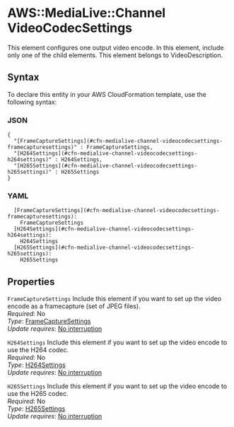 # AWS::MediaLive::Channel VideoCodecSettings<a name="aws-properties-medialive-channel-videocodecsettings"></a>

This element configures one output video encode\. In this element, include only one of the child elements\. This element belongs to VideoDescription\.

## Syntax<a name="aws-properties-medialive-channel-videocodecsettings-syntax"></a>

To declare this entity in your AWS CloudFormation template, use the following syntax:

### JSON<a name="aws-properties-medialive-channel-videocodecsettings-syntax.json"></a>

```
{
  "[FrameCaptureSettings](#cfn-medialive-channel-videocodecsettings-framecapturesettings)" : FrameCaptureSettings,
  "[H264Settings](#cfn-medialive-channel-videocodecsettings-h264settings)" : H264Settings,
  "[H265Settings](#cfn-medialive-channel-videocodecsettings-h265settings)" : H265Settings
}
```

### YAML<a name="aws-properties-medialive-channel-videocodecsettings-syntax.yaml"></a>

```
  [FrameCaptureSettings](#cfn-medialive-channel-videocodecsettings-framecapturesettings): 
    FrameCaptureSettings
  [H264Settings](#cfn-medialive-channel-videocodecsettings-h264settings): 
    H264Settings
  [H265Settings](#cfn-medialive-channel-videocodecsettings-h265settings): 
    H265Settings
```

## Properties<a name="aws-properties-medialive-channel-videocodecsettings-properties"></a>

`FrameCaptureSettings`  <a name="cfn-medialive-channel-videocodecsettings-framecapturesettings"></a>
Include this element if you want to set up the video encode as a framecapture \(set of JPEG files\)\.  
*Required*: No  
*Type*: [FrameCaptureSettings](aws-properties-medialive-channel-framecapturesettings.md)  
*Update requires*: [No interruption](https://docs.aws.amazon.com/AWSCloudFormation/latest/UserGuide/using-cfn-updating-stacks-update-behaviors.html#update-no-interrupt)

`H264Settings`  <a name="cfn-medialive-channel-videocodecsettings-h264settings"></a>
Include this element if you want to set up the video encode to use the H264 codec\.  
*Required*: No  
*Type*: [H264Settings](aws-properties-medialive-channel-h264settings.md)  
*Update requires*: [No interruption](https://docs.aws.amazon.com/AWSCloudFormation/latest/UserGuide/using-cfn-updating-stacks-update-behaviors.html#update-no-interrupt)

`H265Settings`  <a name="cfn-medialive-channel-videocodecsettings-h265settings"></a>
Include this element if you want to set up the video encode to use the H265 codec\.  
*Required*: No  
*Type*: [H265Settings](aws-properties-medialive-channel-h265settings.md)  
*Update requires*: [No interruption](https://docs.aws.amazon.com/AWSCloudFormation/latest/UserGuide/using-cfn-updating-stacks-update-behaviors.html#update-no-interrupt)
